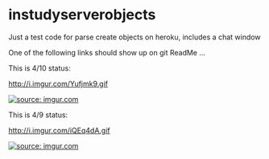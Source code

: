 # instudyserverobjects
Just a test code for parse create objects on heroku, includes a chat window

One of the following links should show up on git ReadMe ...

This is 4/10 status:

http://i.imgur.com/Yufjmk9.gif

<a href="http://imgur.com/Yufjmk9"><img src="http://i.imgur.com/Yufjmk9.gif" title="source: imgur.com" /></a>


This is 4/9 status:

http://i.imgur.com/iQEq4dA.gif

<a href="http://imgur.com/iQEq4dA"><img src="http://i.imgur.com/iQEq4dA.gif" title="source: imgur.com" /></a>


